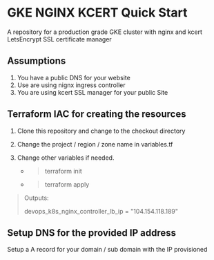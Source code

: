 # GKE NGINX KCERT Quick Start

A repository for a production grade GKE cluster with nginx and kcert LetsEncrypt SSL certificate manager 

## Assumptions 

1. You have a public DNS for your website
1. Use are using nignx ingress controller
1. You are using kcert SSL manager for your public Site

## Terraform IAC for creating the resources

1. Clone this repository and change to the checkout directory
1. Change the project / region / zone name in variables.tf 
1. Change other variables if needed.

    * > terraform init
    * > terraform apply

> Outputs:
>
> devops_k8s_nginx_controller_lb_ip = "104.154.118.189"

## Setup DNS for the provided IP address

Setup a A record for your domain / sub domain with the IP provisioned

